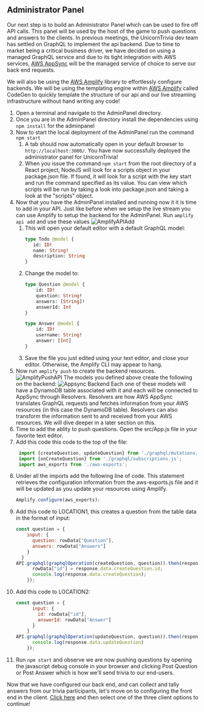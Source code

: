 ## Administrator Panel

Our next step is to build an Administrator Panel which can be used to fire off API calls. This panel will be used by the host of the game to push questions and answers to the clients. In previous meetings, the UnicornTrivia dev team has settled on GraphQL to implement the api backend. Due to time to market being a critical business driver, we have decided on using a managed GraphQL service and due to its tight integration with AWS services, [AWS AppSync](https://aws.amazon.com/appsync/) will be the managed service of choice to serve our back end requests.

We will also be using the [AWS Amplify](https://aws-amplify.github.io/) library to effortlessly configure backends. We will be using the templating engine within [AWS Amplify](https://aws-amplify.github.io/) called CodeGen to quickly template the structure of our api and our live streaming infrastructure without hand writing any code! 

1. Open a terminal and navigate to the AdminPanel directory.
1. Once you are in the AdminPanel directory install the dependencies using `npm install` for the adminpanel 
1. Now to start the local deployment of the AdminPanel run the command `npm start`
    1. A tab should now automatically open in your default browser to `http://localhost:3000/`. You have now successfully deployed the administrator panel for UnicornTrivia!
    1. When you issue the command `npm start` from the root directory of a React project, NodeJS will look for a scripts object in your package.json file. If found, it will look for a script with the key start and run the command specified as its value. You can view which scripts will be run by taking a look into package.json and taking a look at the "scripts" object.
1. Now that you have the AdminPanel installed and running now it it is time to add in your API. Just like before when we setup the live stream you can use Amplify to setup the backend for the AdminPanel. Run `amplify api add` and use these values
    ![AmplifyAPIAdd](../.images/AmplifyAPIAdd.png)
    1. This will open your default editor with a default GraphQL model:
        ```graphql
        type Todo @model {
           id: ID!
           name: String!
           description: String
        }
        ```
    1. Change the model to:
       ```graphql
       type Question @model {
           id: ID!
           question: String!
           answers: [String]!
           answerId: Int
       }

       type Answer @model {
           id: ID!
           username: String!
           answer: [Int]
       }
       ```
    1. Save the file you just edited using your text editor, and close your editor. Otherwise, the Amplify CLI may appear to hang.
1. Now run `amplify push` to create the backend resources.
    ![AmplifyPushAPI](../.images/AmplifyPushAPI.png)
        The models you defined above create the following on the backend:
        ![Appsync Backend](../.images/AppSyncBackend.png)
        Each one of these models will have a DynamoDB table associated with it and each will be connected to AppSync through Resolvers. Resolvers are how AWS AppSync translates GraphQL requests and fetches information from your AWS resources (in this case the DynamoDB table). Resolvers can also transform the information sent to and received from your AWS resources. We will dive deeper in a later section on this.
1. Time to add the ablity to push questions. Open the src/App.js file in your favorite text editor.
1. Add this code this code to the top of the file:
    ```javascript
     import {createQuestion, updateQuestion} from './graphql/mutations.js';
     import {onCreateQuestion} from './graphql/subscriptions.js';
     import aws_exports from './aws-exports';
    ```
1. Under all the imports add the following line of code. This statement retrieves the configuration information from the aws-exports.js file and it will be updated as you update your resources using Amplify.
    ```javascript 
    Amplify.configure(aws_exports);
    ```
1. Add this code to LOCATION1, this creates a question from the table data in the format of input:
    ```javascript
    const question = {
        input: {
          question: rowData["Question"],
          answers: rowData["Answers"]
        }
      }
    API.graphql(graphqlOperation(createQuestion, question)).then(response => {
          rowData["id"] = response.data.createQuestion.id;
          console.log(response.data.createQuestion);
        });
    ```
1. Add this code to LOCATION2:
    ```javascript
    const question = {
          input: {
            id: rowData["id"],
            answerId: rowData["Answer"]
          }
        }
    API.graphql(graphqlOperation(updateQuestion, question)).then(response => {
          console.log(response.data.updateQuestion)
        });
    ```
1. Run `npm start` and observe we are now pushing questions by opening the javascript debug console in your browser and clicking Post Question or Post Answer which is how we'll send trivia to our end-users.

Now that we have configured our back end, and can collect and tally answers from our trivia participants, let's move on to configuring the front end in the client. [Click here](https://github.com/awslabs/aws-amplify-unicorntrivia-workshop/blob/master/documentation/client_doc.md) and then select one of the three client options to continue!







